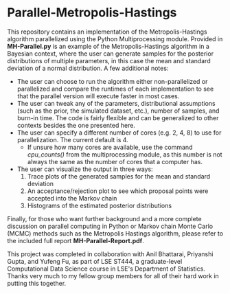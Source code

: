 # Parallel-Metropolis-Hastings
This repository contains an implementation of the Metropolis-Hastings algorithm parallelized using the Python Multiprocessing module. Provided in **MH-Parallel.py** is an example of the Metropolis-Hastings algorithm in a Bayesian context, where the user can generate samples for the posterior distributions of multiple parameters, in this case the mean and standard deviation of a normal distribution. A few additional notes:
- The user can choose to run the algorithm either non-parallelized or parallelized and compare the runtimes of each implementation to see that the parallel version will execute faster in most cases.
- The user can tweak any of the parameters, distributional assumptions (such as the prior, the simulated dataset, etc.), number of samples, and burn-in time. The code is fairly flexible and can be generalized to other contexts besides the one presented here. 
- The user can specify a different number of cores (e.g. 2, 4, 8) to use for parallelization. The current default is 4.
  - If unsure how many cores are available, use the command *cpu_counts()* from the multiprocessing module, as this number is not always the same as the number of cores that a computer has.
- The user can visualize the output in three ways:
  1. Trace plots of the generated samples for the mean and standard deviation
  2. An acceptance/rejection plot to see which proposal points were accepted into the Markov chain
  3. Histograms of the estimated posterior distributions

Finally, for those who want further background and a more complete discussion on parallel computing in Python or Markov chain Monte Carlo (MCMC) methods such as the Metropolis Hastings algorithm, please refer to the included full report **MH-Parallel-Report.pdf**.

This project was completed in collaboration with Anil Bhattarai, Priyanshi Gupta, and Yufeng Fu, as part of LSE ST444, a graduate-level Computational Data Science course in LSE's Department of Statistics. Thanks very much to my fellow group members for all of their hard work in putting this together.
